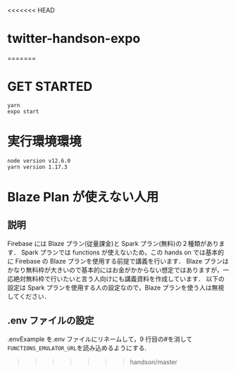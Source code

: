 <<<<<<< HEAD
# twitter-handson-expo
=======
# GET STARTED

```
yarn
expo start
```

# 実行環境環境

```
node version v12.6.0
yarn version 1.17.3
```

# Blaze Plan が使えない人用

## 説明

Firebase には Blaze プラン(従量課金)と Spark プラン(無料)の２種類があります．
Spark プランでは functions が使えないため，この hands on では基本的に Firebase の Blaze プランを使用する前提で講義を行います．
Blaze プランはかなり無料枠が大きいので基本的にはお金がかからない想定ではありますが，一応絶対無料枠で行いたいと言う人向けにも講義資料を作成しています．
以下の設定は Spark プランを使用する人の設定なので，Blaze プランを使う人は無視してください．

## .env ファイルの設定

.envExample を.env ファイルにリネームして，9 行目の#を消して`FUNCTIONS_EMULATOR_URL`を読み込めるようにする.
>>>>>>> handson/master
